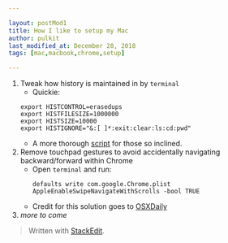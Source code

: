 ```yaml
---

layout: postMod1
title: How I like to setup my Mac
author: pulkit
last_modified_at: December 28, 2018
tags: [mac,macbook,chrome,setup]

---
```


1. Tweak how history is maintained in by `terminal`
	* Quickie:
	```
	export HISTCONTROL=erasedups
    export HISTFILESIZE=1000000
    export HISTSIZE=10000
	export HISTIGNORE="&:[ ]*:exit:clear:ls:cd:pwd"
	```
	* A more thorough [script](https://gist.github.com/pulkitsinghal/077fd7d083c9c4fe7336) for those so inclined.
2. Remove touchpad gestures to avoid accidentally navigating backward/forward within Chrome
	* Open `terminal` and run:
		```
		defaults write com.google.Chrome.plist AppleEnableSwipeNavigateWithScrolls -bool TRUE
		```
	* Credit for this solution goes to [OSXDaily](http://osxdaily.com/2015/05/09/disable-swipe-navigation-google-chrome-mac/)
3. *more to come*

> Written with [StackEdit](https://stackedit.io/).
<!--stackedit_data:
eyJoaXN0b3J5IjpbMTQ4MjM4NDI5Ml19
-->